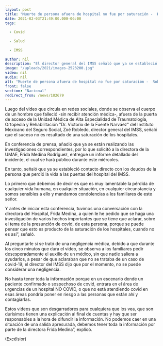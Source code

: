 ```yaml
---
layout: post
title: "Muerte de persona afuera de hospital no fue por saturación -  Robledo"
date: 2021-02-03T21:49:00.000-06:00
tags:
  
  - Covid
  
  - Salud
  
  - IMSS
  
author: nil
description: "El director general del IMSS señaló que ya se estableció contacto directo con los deudos de la persona que perdió la vida a las puertas del hospital"
image: "/uploads/2021/images-2523200.jpg"
video: nil
audio: nil
alt: "Muerte de persona afuera de hospital no fue por saturación -  Robledo"
front: false
section: "Nacional"
redirect_from: /news/182679
---
```


Luego del video que circula en redes sociales, donde se observa el cuerpo de un hombre que falleció -sin recibir atención médica-, afuera de la puerta de acceso de la  Unidad Médica de Alta Especialidad de Traumatología, Ortopedia y Rehabilitación "Dr. Victorio de la Fuente Narváez" del Instituto Mexicano del Seguro Social,  Zoé Robledo, director general del IMSS, señaló que el suceso no es resultado de una saturación de los hospitales.

En conferencia de prensa, añadió que ya se están realizando las investigaciones correspondientes, por lo que solicitó a la directora de la UMAE, Frida Medina Rodríguez, entregue un informe detallado del incidente, el cual se hará público durante este miércoles.

En tanto, señaló que ya se estableció contacto directo con los deudos de la persona que perdió la vida a las puertas del hospital del IMSS.

Lo primero que debemos de decir es que es muy lamentable la pérdida de cualquier vida humana, en cualquier situación, en cualquier circunstancia y somos sensibles a ello y mandamos condolencias a los familiares de este señor.

Y antes de iniciar esta conferencia, tuvimos una conversación con la directora del Hospital, Frida Medina, a quien le he pedido que se haga una investigación de varios hechos importantes que se tiene que aclarar, sobre el tema de la presunción de covid, de esta persona, porque se puede pensar que esto es producto de la saturación de los hospitales, cuando no es así”, señaló.

Al preguntarle si se trató de una negligencia médica, debido a que durante los cinco minutos que dura el video,  se observa a los familiares pedir desesperadamente el auxilio de un médico, sin que nadie saliera a  ayudarlos, a pesar de que aclaraban que no se trataba de un caso de covid-19, el director del IMSS dijo que por el  momento, no se puede considerar una negligencia.

No hasta tener toda la información porque en un escenario donde un paciente confirmado o sospechoso de covid, entrara en el área de urgencias de un hospital NO COVID, o que no está atendiendo covid en esas áreas pondría poner en riesgo a las personas que están ahí y contagiarlas.

Estos videos que son desgarradores para cualquiera que los vea, que son durísimos tienen una explicación al final de  cuentas y hay que ser responsables a la hora de difundir la información. No podemos caer en una situación de una salida apresurada, debemos tener toda la información por parte de la directora Frida Medina”, explicó.

(Excélsior)
